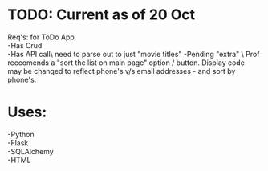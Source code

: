 # TODO: Current as of 20 Oct
Req's: for ToDo App\
-Has Crud\
-Has API call\ need to parse out to just "movie titles"
-Pending "extra" \ Prof reccomends a "sort the list on main page" option / button.  Display code may be changed to reflect phone's v/s email addresses - and sort by phone's.   

# Uses:
 -Python\
 -Flask\
 -SQLAlchemy\
 -HTML
  
  

  
